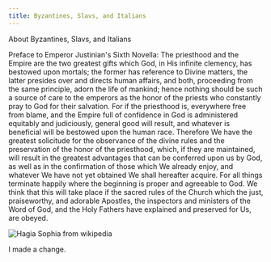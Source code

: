 ```yaml
---
title: Byzantines, Slavs, and Italians
---
```


About Byzantines, Slavs, and Italians


Preface to Emperor Justinian's Sixth Novella:
The priesthood and the Empire are the two greatest gifts which God, in His infinite clemency, has bestowed upon mortals; the former has reference to Divine matters, the latter presides over and directs human affairs, and both, proceeding from the same principle, adorn the life of mankind; hence nothing should be such a source of care to the emperors as the honor of the priests who constantly pray to God for their salvation. For if the priesthood is, everywhere free from blame, and the Empire full of confidence in God is administered equitably and judiciously, general good will result, and whatever is beneficial will be bestowed upon the human race. Therefore We have the greatest solicitude for the observance of the divine rules and the preservation of the honor of the priesthood, which, if they are maintained, will result in the greatest advantages that can be conferred upon us by God, as well as in the confirmation of those which We already enjoy, and whatever We have not yet obtained We shall hereafter acquire. For all things terminate happily where the beginning is proper and agreeable to God. We think that this will take place if the sacred rules of the Church which the just, praiseworthy, and adorable Apostles, the inspectors and ministers of the Word of God, and the Holy Fathers have explained and preserved for Us, are obeyed.


![Hagia Sophia from wikipedia](https://en.wikipedia.org/wiki/Hagia_Sophia#/media/File:Hagia_Sophia_Mars_2013.jpg)

I made a change.
